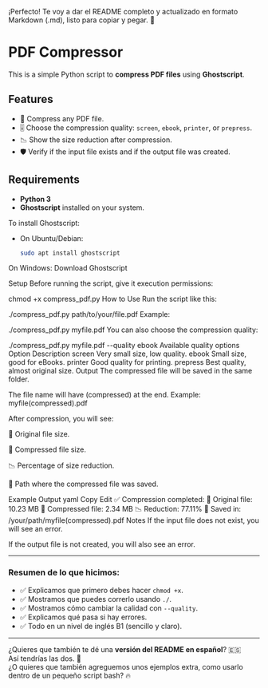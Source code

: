 ¡Perfecto!
Te voy a dar el README completo y actualizado en formato Markdown (.md), listo para copiar y pegar. 📝

# PDF Compressor

This is a simple Python script to **compress PDF files** using **Ghostscript**.

## Features

- 📄 Compress any PDF file.
- 🎚️ Choose the compression quality: `screen`, `ebook`, `printer`, or `prepress`.
- 📉 Show the size reduction after compression.
- 🛡️ Verify if the input file exists and if the output file was created.

## Requirements

- **Python 3**
- **Ghostscript** installed on your system.

To install Ghostscript:

- On Ubuntu/Debian:
  ```bash
  sudo apt install ghostscript
On Windows: Download Ghostscript

Setup
Before running the script, give it execution permissions:

chmod +x compress_pdf.py
How to Use
Run the script like this:

./compress_pdf.py path/to/your/file.pdf
Example:

./compress_pdf.py myfile.pdf
You can also choose the compression quality:


./compress_pdf.py myfile.pdf --quality ebook
Available quality options
Option	Description
screen	Very small size, low quality.
ebook	Small size, good for eBooks.
printer	Good quality for printing.
prepress	Best quality, almost original size.
Output
The compressed file will be saved in the same folder.

The file name will have (compressed) at the end.
Example: myfile(compressed).pdf

After compression, you will see:

📂 Original file size.

📁 Compressed file size.

📉 Percentage of size reduction.

📍 Path where the compressed file was saved.

Example Output
yaml
Copy
Edit
✅ Compression completed:
📂 Original file: 10.23 MB
📁 Compressed file: 2.34 MB
📉 Reduction: 77.11%
📍 Saved in: /your/path/myfile(compressed).pdf
Notes
If the input file does not exist, you will see an error.

If the output file is not created, you will also see an error.

---

### Resumen de lo que hicimos:

- ✅ Explicamos que primero debes hacer `chmod +x`.
- ✅ Mostramos que puedes correrlo usando `./`.
- ✅ Mostramos cómo cambiar la calidad con `--quality`.
- ✅ Explicamos qué pasa si hay errores.
- ✅ Todo en un nivel de inglés B1 (sencillo y claro).

---

¿Quieres que también te dé una **versión del README en español**? 🇪🇸  
Así tendrías las dos. 🚀  
¿O quieres que también agreguemos unos ejemplos extra, como usarlo dentro de un pequeño script bash? 🔥
